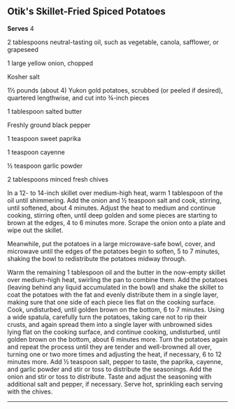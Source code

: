 ﻿## Otik's Skillet-Fried Spiced Potatoes

**Serves** 4

2 tablespoons neutral-tasting oil, such as vegetable, canola, safflower, or grapeseed

1 large yellow onion, chopped

Kosher salt

1½ pounds (about 4) Yukon gold potatoes, scrubbed (or peeled if desired), quartered lengthwise, and cut into ¾-inch pieces

1 tablespoon salted butter

Freshly ground black pepper

1 teaspoon sweet paprika

1 teaspoon cayenne

½ teaspoon garlic powder

2 tablespoons minced fresh chives

In a 12- to 14-inch skillet over medium-high heat, warm 1 tablespoon of the oil until shimmering. Add the onion and ½ teaspoon salt and cook, stirring, until softened, about 4 minutes. Adjust the heat to medium and continue cooking, stirring often, until deep golden and some pieces are starting to brown at the edges, 4 to 6 minutes more. Scrape the onion onto a plate and wipe out the skillet.

Meanwhile, put the potatoes in a large microwave-safe bowl, cover, and microwave until the edges of the potatoes begin to soften, 5 to 7 minutes, shaking the bowl to redistribute the potatoes midway through.

Warm the remaining 1 tablespoon oil and the butter in the now-empty skillet over medium-high heat, swirling the pan to combine them. Add the potatoes (leaving behind any liquid accumulated in the bowl) and shake the skillet to coat the potatoes with the fat and evenly distribute them in a single layer, making sure that one side of each piece lies flat on the cooking surface. Cook, undisturbed, until golden brown on the bottom, 6 to 7 minutes. Using a wide spatula, carefully turn the potatoes, taking care not to rip their crusts, and again spread them into a single layer with unbrowned sides lying flat on the cooking surface, and continue cooking, undisturbed, until golden brown on the bottom, about 6 minutes more. Turn the potatoes again and repeat the process until they are tender and well-browned all over, turning one or two more times and adjusting the heat, if necessary, 6 to 12 minutes more. Add ½ teaspoon salt, pepper to taste, the paprika, cayenne, and garlic powder and stir or toss to distribute the seasonings. Add the onion and stir or toss to distribute. Taste and adjust the seasoning with additional salt and pepper, if necessary. Serve hot, sprinkling each serving with the chives.

---


